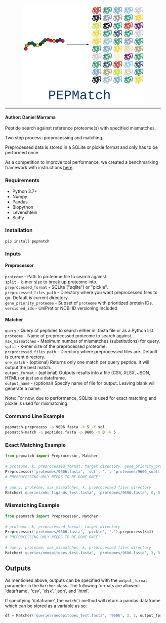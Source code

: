 <p align="center">
  <img src="docs/logo.png">
</p>

--------------------------------------------------------------------

#### Author: Daniel Marrama

Peptide search against reference proteome(s) with specified mismatches.

Two step process: preprocessing and matching.

Preprocessed data is stored in a SQLite or pickle format and only has to be performed once.

As a competition to improve tool performance, we created a benchmarking framework with instructions [here](./benchmarking).

### Requirements

- Python 3.7+
- Numpy
- Pandas
- Biopython
- Levenshtein
- SciPy

### Installation

```
pip install pepmatch
```


### Inputs

#### Preprocessor

```proteome``` - Path to proteome file to search against.\
```split``` - k-mer size to break up proteome into.\
```preprocessed_format``` - SQLite ("sqlite") or "pickle".\
```preprocessed_files_path``` - Directory where you want preprocessed files to go. Default is current directory.\
```gene_priority_proteome``` - Subset of ```proteome``` with prioritized protein IDs.\
```versioned_ids``` - UniProt or NCBI ID versioning included.

#### Matcher

```query``` - Query of peptides to search either in .fasta file or as a Python list.\
```proteome``` - Name of preprocessed proteome to search against.\
```max_mismatches``` - Maximum number of mismatches (substitutions) for query.\
```split``` - k-mer size of the preprocessed proteome.\
```preprocessed_files_path``` - Directory where preprocessed files are. Default is current directory.\
```one_match``` - (optional) Returns only one match per query peptide. It will output the best match.\
```output_format``` - (optional) Outputs results into a file (CSV, XLSX, JSON, HTML) or just as a dataframe.\
```output_name``` - (optional) Specify name of file for output. Leaving blank will generate a name.

Note: For now, due to performance, SQLite is used for exact matching and pickle is used for mismatching.

### Command Line Example

```bash
pepmatch-preprocess -p 9606.fasta -k 5 -f sql
pepmatch-match -q peptides.fasta -p 9606 -m 0 -k 5
```

### Exact Matching Example

```python
from pepmatch import Preprocessor, Matcher

# proteome, k, preprocessed_format, target directory, gene_priority_proteome
Preprocessor('proteomes/9606.fasta', 'sql', '.', 'proteomes/9606_small.fasta').preprocess(k=5)
# PREPROCESSING ONLY NEEDS TO BE DONE ONCE!

# query, proteome, max_mismatches, k, preprocessed files directory
Matcher('queries/mhc_ligands_test.fasta', 'proteomes/9606.fasta', 0, 5, '.').match()
```


### Mismatching Example 

```python
from pepmatch import Preprocessor, Matcher

# proteome, k, preprocessed_format, target directory
Preprocessor('proteomes/9606.fasta', 'pickle', '.').preprocess(k=3)
# PREPROCESSING ONLY NEEDS TO BE DONE ONCE!

# query, proteome, max_mismatches, k, preprocessed files directory
Matcher('queries/neoepitopes_test.fasta', 'proteomes/9606.fasta', 3, 3, '.').match()
```

## Outputs

As mentioned above, outputs can be specified with the ```output_format``` parameter in the ```Matcher``` class. The following formats are allowed: 'dataframe', 'csv', 'xlsx', 'json', and 'html'.

If specifying 'dataframe', the ```match()``` method will return a pandas dataframe which can be stored as a variable as so:

```python
df = Matcher('queries/neoepitopes_test.fasta', '9606', 3, 3, output_format='dataframe').match()
```

